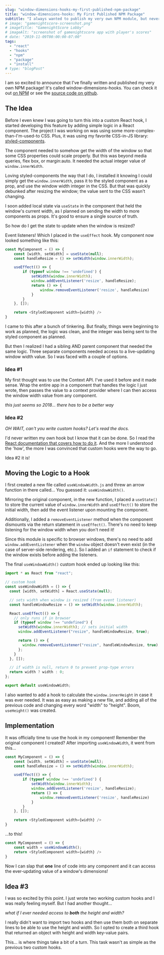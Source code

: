 ```yaml
---
slug: "window-dimensions-hooks-my-first-published-npm-package"
title: "window-dimensions-hooks: My First Published NPM Package"
subtitle: "I always wanted to publish my very own NPM module, but never had any ideas until I built a hook for an actual use-case."
# image: "gamenightscore-screenshot.png"
# imageTitle: "GamenightScore Lobby"
# imageAlt: "screenshot of gamenightscore app with player's scores"
# date: "2019-11-09T00:00:00-07:00"
tags:
  - "react"
  - "hooks"
  - "npm"
  - "package"
  - "install"
# type: "blogPost"
---
```


I am so excited to announce that I've finally written and published my very own NPM package! It's called window-dimensions-hooks. You can check it out [on NPM](https://www.npmjs.com/package/window-dimensions-hooks) or see the [source code on github](https://github.com/jacobdcastro/window-dimensions-hooks).

## The Idea

Before I even knew I was going to turn this into a custom React hook, I started developing this feature by adding simple logic in a React component. The project I was working on was using some more-complex-than-I'm-used-to CSS. Plus, it was using my favorite CSS-in-JS library: [styled-components](https://styled-components.com).

The component needed to somehow get the width of the window so that some CSS properties could scale properly. But this was beyond media queries, flex box, or margin:auto. It needed the actual integer value of `window.innerWidth`.

Loving styled-components the way that I do, I installed it knowing I could simply get the `window.innerWidth`, pass it to the styled component as a prop, and use the window width integer in the CSS. But that was quickly debunked after resizing the window; the value sent to the CSS wasn't changing.

I soon added local state via `useState` in the component that held the window's current width, as I planned on sending the width to more components as props. It's good to ensure a single source of truth.

So how do I get the state to update when the window is resized?

Event listeners! Which I placed in the `useEffect` hook. My component now looked something like this:

```javascript
const MyComponent = () => {
	const [width, setWidth] = useState(null);
	const handleResize = () => setWidth(window.innerWidth);

	useEffect(() => {
		if (typeof window !== 'undefined') {
			setWidth(window.innerWidth);
			window.addEventListener('resize', handleResize);
			return () => {
				window.removeEventListener('resize', handleResize)
			}
		}
	}, []);

	return <StyledComponent width={width} />
}
```

I came to this after a bunch of tinkering. But finally, things were beginning to work as planned, the logic was clean, and the integer was being sent to the styled component as planned.

But then I realized I had a sibling AND parent component that needed the same logic. Three separate components needed access to a live-updating window width value. So I was faced with a couple of options.

### Idea #1

My first thought was to use the Context API. I've used it before and it made sense. Wrap the entire app in a component that handles the logic I just wrote, then passes the value to a context provider where I can then access the window width value from any component.

_this just seems so 2018... there has to be a better way_

### Idea #2

_OH WAIT, can't you write custom hooks? Let's read the docs._

I'd never written my own hook but I know that it can be done. So I read the [React documentation that covers how to do it](https://reactjs.org/docs/hooks-custom.html). And the more I understood the 'how', the more I was convinced that custom hooks were the way to go.

Idea #2 it is!

## Moving the Logic to a Hook

I first created a new file called `useWindowWidth.js` and threw an arrow function in there called... You guessed it: `useWindowWidth()`.

Mirroring the original component, in the new function, I placed a `useState()` to store the current value of `window.innerWidth` and `useEffect()` to store the initial width, then add the event listener upon mounting the component.

Additionally, I added a `removeEventListener` method when the component dismounts via the return statement in `useEffect()`. There's no need to keep listening for the window width when you don't need it!

Since this module is specific to browser windows, there's no need to add `window.addEventListener` when the `window` object doesn't even exist (in the case of server-side rendering, etc.). So I added an `if` statement to check if the window exists before adding the listeners.

The final `useWindowWidth()` custom hook ended up looking like this:

```javascript
import * as React from "react";

// custom hook
const useWindowWidth = () => {
  const [width, setWidth] = React.useState(null);

  // sets width when window is resized (from event listener)
  const handleWindowResize = () => setWidth(window.innerWidth);

  React.useEffect(() => {
    // only runs if in browser
    if (typeof window !== "undefined") {
      setWidth(window.innerWidth); // sets initial width
      window.addEventListener("resize", handleWindowResize, true);

      return () => {
        window.removeEventListener("resize", handleWindowResize, true);
      };
    }
  }, []);

  // if width is null, return 0 to prevent prop-type errors
  return width ? width : 0;
};

export default useWindowWidth;
```

I also wanted to add a hook to calculate the `window.innerHeight` in case it was ever needed. It was as easy as making a new file, and adding all of the previous code and changing every word "width" to "height". Boom, `useHeight()` was created.

## Implementation

It was officially time to use the hook in my component! Remember the original component I created? After importing `useWindowWidth`, it went from this...

```javascript
const MyComponent = () => {
	const [width, setWidth] = useState(null);
	const handleResize = () => setWidth(window.innerWidth);

	useEffect(() => {
		if (typeof window !== 'undefined') {
			setWidth(window.innerWidth);
			window.addEventListener('resize', handleResize);
			return () => {
				window.removeEventListener('resize', handleResize)
			}
		}
	}, []);

	return <StyledComponent width={width} />
}
```

...to this!

```javascript
const MyComponent = () => {
	const width = useWindowWidth();
	return <StyledComponent width={width} />
}
```

Now I can slap that __one__ line of code into any component and it can access the ever-updating value of a window's dimensions!

## Idea #3

I was so excited by this point. I just wrote two working custom hooks and I was really feeling myself. But I had another thought...

_what if I ever needed access to __both__ the height and width?_

I really didn't want to import two hooks and then use them both on separate lines to be able to use the height and width. So I opted to create a third hook that returned an object with height and width key-value pairs.

This... is where things take a bit of a turn. This task wasn't as simple as the previous two custom hooks.
